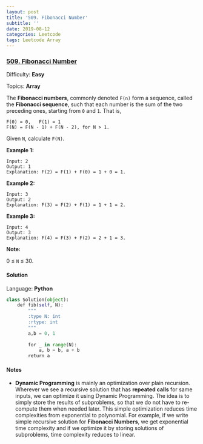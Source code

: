 ```yaml
---
layout: post
title: '509. Fibonacci Number'
subtitle: ''
date: 2019-08-12
categories: Leetcode
tags: Leetcode Array
---
```


### [509\. Fibonacci Number](https://leetcode.com/problems/fibonacci-number/)

Difficulty: **Easy**

Topics: **Array**


The **Fibonacci numbers**, commonly denoted `F(n)` form a sequence, called the **Fibonacci sequence**, such that each number is the sum of the two preceding ones, starting from `0` and `1`. That is,

```
F(0) = 0,   F(1) = 1
F(N) = F(N - 1) + F(N - 2), for N > 1.
```

Given `N`, calculate `F(N)`.

**Example 1:**

```
Input: 2
Output: 1
Explanation: F(2) = F(1) + F(0) = 1 + 0 = 1.
```

**Example 2:**

```
Input: 3
Output: 2
Explanation: F(3) = F(2) + F(1) = 1 + 1 = 2.
```

**Example 3:**

```
Input: 4
Output: 3
Explanation: F(4) = F(3) + F(2) = 2 + 1 = 3.
```

**Note:**

0 ≤ `N` ≤ 30.


#### Solution

Language: **Python**

```python
class Solution(object):
    def fib(self, N):
        """
        :type N: int
        :rtype: int
        """
        a,b = 0, 1
        
        for _ in range(N):
            a, b = b, a + b
        return a
```

#### Notes
- **Dynamic Programming** is mainly an optimization over plain recursion. Wherever we see a recursive solution that has **repeated calls** for same inputs, we can optimize it using Dynamic Programming. The idea is to simply store the results of subproblems, so that we do not have to re-compute them when needed later. This simple optimization reduces time complexities from exponential to polynomial. For example, if we write simple recursive solution for **Fibonacci Numbers**, we get exponential time complexity and if we optimize it by storing solutions of subproblems, time complexity reduces to linear.